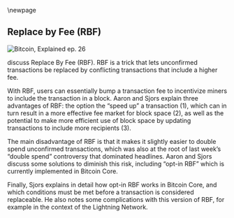 \newpage
## Replace by Fee (RBF)

![Bitcoin, Explained ep. 26](qr/26.png)

discuss Replace By Fee (RBF). RBF is a trick that lets unconfirmed transactions be replaced by conflicting transactions that include a higher fee.

With RBF, users can essentially bump a transaction fee to incentivize miners to include the transaction in a block. Aaron and Sjors explain three advantages of RBF: the option the “speed up” a transaction (1), which can in turn result in a more effective fee market for block space (2), as well as the potential to make more efficient use of block space by updating transactions to include more recipients (3).

The main disadvantage of RBF is that it makes it slightly easier to double spend unconfirmed transactions, which was also at the root of last week’s “double spend” controversy that dominated headlines. Aaron and Sjors discuss some solutions to diminish this risk, including “opt-in RBF” which is currently implemented in Bitcoin Core.

Finally, Sjors explains in detail how opt-in RBF works in Bitcoin Core, and which conditions must be met before a transaction is considered replaceable. He also notes some complications with this version of RBF, for example in the context of the Lightning Network.

<!--
Transcript (computer generated):

Aaron:
Aari heard Bitcoin is broken. It is again. Yeah, it was absolutely terrible. A double spend happens ruined, and this is because a fatal flaw in the Bitcoin protocol. Yup. That's how it was reported. I think in the Bloomberg,

Sjors:
Yeah. I couldn't find the original report by Bloomberg thing. Coin Telegraph reported it more or less in that way. And then Bloomberg referred to it.

Aaron:
Oh yeah. I think that's what happens, but

Sjors:
At least more recent articles I saw from Bloomberg was saying, oh, newbs thought it was broken. And they were all Googling double spins. Oh, they corrected it. I don't know. I wouldn't say corrected it. They were more like, you know, going meta on it,

Aaron:
On their, on their own mistake. So I

Sjors:
Don't know if it was their own mistake because I've only seen the haters basically saying that they made that mistake.

Aaron:
Fair enough. Okay. So to be clear, Bitcoin is not actually broken. Nope.

Sjors:
It's working as expected. It's working

Aaron:
Exactly as expected. Now we could get into a discussion on whether or not the double spend happens or not. And that gets into the definition of double spend, but we're not going to do that shores. No, instead we're going to explain what was sort of this alleged fetal floor on the protocol, which was replaced by fee RBF. Yes. That was sort of why this alleged double spent could have happened.

Sjors:
Yeah. It could have happened even without that, but

Aaron:
Ah sure. Yeah. And that's, I guess that's the sort of stuff we're going to discuss in this great podcast today.

Sjors:
Exactly. So stay with us and you'll learn more.

Aaron:
Okay. First of all, show us this thing is called replaced by fee, just in brief terms, what does it mean? What is replaced by fee?

Sjors:
So it means you have a transaction that might be going from B and you're paying a fee to the miners and you decide it's taking too long because minus well, mind the biggest fee first, generally. And so you can send the nutrients action with the same origin, same destination, if you like, and you increase the fee and then that gets propagated to your peers.

Aaron:
Yeah. Well now you've already sort of described the use case. If we want to put it in more abstract terms, it basically means that if there are conflicting transactions, the miner will pick the highest one. Right?

Sjors:
Exactly. So conflicting transactions means spending the same input.

Aaron:
I said highest one. I mean highest the transaction with the highest transaction fee. Yes, that's right. Yeah. So, and you just described one use case, you're sending a transaction and it's taking too long to confirm. So you send the new transaction with the higher fee.

Sjors:
Yeah. And that's a very, you know, reasonable use case, you know, you're sending a transaction with maybe once or twice per bite because you're not in a hurry. But then after a couple of days you're like, okay, this is ridiculous. And you bump it to a hundred Satoshi provide and it goes into the next block.

Aaron:
Yeah. Or after a month, right now we have transaction in the mental that have been there for a month that pay wants a two sheet. This is the first time ever, I think this has happened. Okay. So fee market is working, which shores is the next point I want to make. This is another argument in favor of replaced by fee is that it actually allows for more effective few markets to happen.

Sjors:
Yeah, that's right. Because in 2017, what we saw is that because people did not use replace by fee, they saw the pool was quite full. They thought, okay, currently the fees might be 50 Satoshi per bite, but I can't change it anymore. So I'm just going to be safe and I'm going to set it to a hundred Satoshi for bait. And then the next person would say, oh, well that looks really expensive. Let's make it two. And it's a Toshiba bite. So people were really bidding up against each other much more than, than was necessary. Exactly.

Aaron:
With replace by fee. They could have instead paid, say one Satoshi and then keep an eye on the [inaudible] maybe, and see, okay, you know what? It looks like my one Satoshi transaction, isn't going to confirm in the next block. So in the, what I'm going to bump it to five and then sort of keep an eye on the mental or weights, you know, half an hour or however much in a hurry they are. And in that way, sort of make sure that transaction confirms fast enough, but not overpaid to make sure

Sjors:
Exactly.

Aaron:
Yeah. So we've got two benefits already. One of the benefits is your transaction gets stuck. You want to get it unstuck. Second benefit is it allows for better fee markets. There's a third interesting benefits. And I think they're more if we want to get into the, into the details, but what one pretty obvious one is that with replaced by fee, you can make more efficient use of the Bitcoin blockchain. So for example, I'm paying you shorts and then next I'm paying Rubin. Who's not here today, but I'm also paying Rubin. And the way I could do that with replaced by fi is I send you one transaction first. And after it, I decided that I wanted central minutes resection. So now I create a transaction that pays shoe both and then include a good fee in that. So now instead of using two different resections, I can use one transaction, which is more efficient Blackspace

Sjors:
Yeah. And exchanges can do this at a much larger scale, right? So they have lots of customers that they need to pay out. And so they create one transaction and that's going to be an example for awhile. And so every time a user withdrawals, another user redraws coins that just expand that transaction. And then whichever gets into block, gets into block and the rest will just make a new transaction. Okay.

Aaron:
Exactly. They can sort of keep updating this front section by including more and more recipients.

Sjors:
Yeah. Which also again, means more efficient use of the blockchain. So you get more value for your fee bites.

Aaron:
So there are free, pretty good benefits. One of them is getting transactions on stock. The second one is allowing for a more effective fee market. And the first one is more block space efficiency. Yeah.

Sjors:
And I can mention a fourth one that will actually create a nice bridge to the downside, which is, let's say you make a, once a Toshiba provide transaction to an exchange. And that exchange is called Mt. Gox. And you read on Twitter that, you know, this is maybe not a very good exchange. So you're like, okay, maybe I don't want to do this anymore. And so you can cancel a transaction because you can create a transaction with a higher fee that just goes back to you. Right?

Aaron:
Yeah. So you're describing it as a benefit now, but like you said, this is, was critics of replaced by fee would consider a detriment.

Sjors:
And it is of course

Aaron:
In a way there aren't that many critics of RBF anymore, I think. But yeah, the detriment, the downside is that it allows for double spending, if the recipient isn't going to wait for confirmations. So it's easier to double spend unconfirmed transactions with RBF. Yeah.

Sjors:
Of course. A big discussions, a in 20 15, 20 16, when this, what we're going to talk about was introduced, you know, a lot of merchant applications would like to be able to just have an instant confirmation essentially, but it wouldn't be confirmed so that that's inherently risky. But as, I guess, we'll explain by default, if everybody played reasonably nice, it wasn't very risky, but of course in Bitcoin we think long-term, and we don't want to rely on something that just requires too much kumbaya.

Aaron:
Yeah. So that was a need, a big discussion on whether or not we should allow RBF in the protocol. I'm saying protocol, but to be clear either way, it's not actually a consensus rule.

Sjors:
Yeah. So there's a difference between consensus as in what is allowed inside of a block. So if you see a block with something in it, that's not consensus compatible, you will not accept the block. And so the minus won't get that reward and it's really bad.

Aaron:
It's just an invalid transaction, valid block. Yeah. But

Sjors:
There's all sorts of rules that pertain to how the network works. Things that, which transactions a note will relay or which ones that will reject. And those rules are, you know, they're written into code. So if you run the code, as it comes, it'll do that. But there's, there's not really any enforcement. Other than that, you can change the code or change the setting and it will behave different.

Aaron:
Yeah. These are like peer to peer layer rules. Yeah. And importantly, this is also for miners. This is how they decide which transactions they include in blocks.

Sjors:
Yeah. But there it's even more important to realize that minors, of course, you know, are very conscious of their revenue. So they, they will probably change something if the code does something that's not favorable for them economically and they can get away with it, they will do it. Presumably if it's not some education.

Aaron:
Yeah. So the reason it was sort of controversial at all in the first place is because it was going to be, the discussion was on whether or not RBF replaced by fee was to be included in Bitcoin core. And most Bitcoin nodes on the network are Bitcoin core. So if all Bitcoin core nodes would, for example, rejects, replaced by feed transactions, then it would actually be very hard to get your replacement feature section to minor because nodes wouldn't relate over the network.

Sjors:
Right. So you'd have to know who the minor is or does it have to be some notes that that would relate to

Aaron:
Yeah. Or we would have to be a minor or something like that. Yeah. So by including replaced by fee in Bitcoin core, that's by including it, that's how it would become a bit more easy to make an unconfirmed double spend. Yes. Okay. So that's sort of the arguments against through place by fee. Now let's debunk that arguments yours. Can we go ahead?

Sjors:
Well, I

Aaron:
Will finish. I will first mention the way, well, we,

Sjors:
We at least brought up the point that we don't want to rely on people being nice and people using default settings. Sure.

Aaron:
That's the most obvious arguments that it's possible, whether you like it or not. But like I said, whether it's included in Bitcoin core kind of makes a difference on how easy it's going to be. Yeah. Okay. Well, I will mention, first of all, there's a thing calls first seen safe, replaced by fee, which people were discussing back in like 2015, 16. Okay. How does that work? The idea behind first safe, replaced by fee is that you can only replace transactions if the outputs, if the recipients get at least the same amount of money. So that way even an unconfirmed transaction is relatively safe. Under this context, what we're talking about is right, because the transaction can be replaced, but only by adding even more recipients. Yeah.

Sjors:
But there's a huge problem with that, which is that the blockchain has no idea who they change addresses. So normally

Aaron:
What happens is there's no change of address at all. Well, yeah,

Sjors:
But that's all, that's already a problem with, with replaced by fee. But let's say I'm sending you 0.1 Bitcoin and I use a coin worth 0.2.

Aaron:
Oh sorry. There is a change of address. There isn't a fee address. I was confused.

Sjors:
Exactly. So, yeah. So that's good to remind the listener. There is no fee address. There is just how much I'm sending you and then how much I'm sending myself as change. And the difference between that is the fee, right? The problem is if I sent you 0.1 using a point to coin, the change is going to be 0.1. And then if I want to raise the fee, well, normally what I would do is I would just lower the change amount. But with this rule that you just explained, you can't lower the change amount because the blockchain doesn't know, they might think I'm, I'm actually cheating the intended recipient rather than myself. Right? That's a good point. So that means you have to add another input every time you want to bump the transaction fee, but that actually uses more block space. So, you know, it gets really expensive, really fast.

Aaron:
It could still work in the situation we described where an exchange adds new recipients in the payout to theirs, for example,

Sjors:
No, it, if they would have the same problem, that every time they add a new recipient, they would have to add a new input, but that's fine. Well, they'd have to have like a Sahara desert of dust to be able to keep doing that because if they have, if they want to pay a thousand people, they need a thousand inputs, right? So it not sound very practical. I've never seen this proposal myself. I was not very active in the, I was not active at all in Vic Encore when this played out. So maybe this argument has been mentioned, maybe not

Aaron:
And heard it actually, but you're right. Then there is upstate and replace by fee. Okay. This is what's actually in Bitcoin core, right? That's right. So opt in and replace by fee is replaced by fee. Well, what it means is the only way Bitcoin core knows will replace a transaction, even includes a higher fee is if the first transaction includes a special flag. So assign that's tells these nodes, it's fine to replace this transaction if it has an IFE.

Sjors:
Right? And so this is still a way to be nice basically, but, but if you're a merchant and you're relying on this zero confirmation, if you see this flag, you know, that this, you know, this thing might disappear from on the you and Bitcoin core nodes, won't try to stop that.

Aaron:
Yeah. So the most practical sort of use case for this is if you are a merchant like Beth Casa in the Netherlands, I think they will accept an uncle from transaction. So if you're at a bar and you're buying a beer, they have a payment terminal and they will accept unconfirmed transactions unless it has a RBF flack, because in that case, they're just going to say, we're not sure enough that this transaction is not going to be replaced. So this is a rejection from us.

Sjors:
Yeah. And they have to do that in addition to checking the fee, because if you're sending a transaction with a very low fee, then it might also never get confirmed and you have a lot of time to try and replace it. So it's still a can of worms, I think, as a merchant to do this, it's fine for small amounts, I guess. But then if it's fine for small amounts, why worry about RBF? But also I guess the discussion now is not as critical as it was then because now we have lightning and we, you know, we have pretty user-friendly wallets to the point where if you really want to accept something fast, lightning is just much safer and better privacy too. So definitely then that wasn't ready yet. So

Aaron:
Yeah, there are still some proponents of full RBF as well. I think Peter towels is an obvious example and I'm sure there are more, I probably would consider myself one. I think

Sjors:
We remember a mailing list post maybe a year ago where somebody suggested just turning on full RBF, right. At some point in the future, I think that didn't end up happening, right? Yeah.

Aaron:
His arguments, Peter talks to arguments from, I dunno if these are arguments have changed because it's been a couple of years since I wrote this article and spoke with him about this. But his argument was that the way these types of merchants can be relatively short, a double spend, isn't going to happen with an uncle from transaction is monitoring the network. So check in, you know, having nodes on different parts of the network and see if there are any conflict transactions going on, and this is in itself a problem that they feel the needs to do this because for one it's bad for privacy, arguably, well, that's his argument anyways, because these notes now have a better idea of where transactions originated. And two it's requiring resources from nodes on the network because you know, these spying nodes or whatever you want to call them, these double spend checking notes stay after two gets blocks, intersections from different nodes on the network. So, you know, there's sort of wasting resources. Yeah. So it's, so it would be better. Peter developed would argue to just go for full RBF to make this kind of practices useless.

Sjors:
Yeah. But then those practices don't seem to be happening at a scale. That's problematic as far as I know. So I don't know whether you want to change it or not. The other thing is now that everybody's running lightning notes, those notes will have pretty much all of the same problems that you just described. They have to make sure that nobody's trying to close the channel on them, et cetera, does anything fancy. So I think we're already at the place where you really need to pay attention to what's happening in the mental.

Aaron:
Right. Okay. So there is now a version of ops and RBF in big Concor. Yep. And by the way, mentioning Peter, Todd, I think he still maintains like a bunch of nodes that do full RBF.

Sjors:
Yeah. He used to have a separate release that was Lil RBF. And if you were sure that he wasn't trying to Accu, then I don't know if he released binary's or just the code, it's just a one-line change.

Aaron:
Right. So, and the idea was there that people could still use full RBF if they wants to. And I'm pretty sure that some miners actually do use for RBF. Yeah. Which makes sense because it's incentive compatible for them to do so. They make the most money if they do so, so anyways, but in Bitcoin core, there is the opt-in RBF version. And I think you have some more details about what it actually does. Yeah. So,

Sjors:
Oh, I guess it's, it's fun to describe it in a little bit more detail. So given a transaction, like I said, I sent you money and I have some change back to myself. There are five rules that bit conquerable check, if I want to replace that transaction. And this has been the case since zero point 12. So

Aaron:
It quite a while, five

Sjors:
Years ago, something like that. Yeah. 2016. Yeah. So if a transaction spends one or more of the same inputs, right. That's the first condition. So

Aaron:
Remember I that's what makes it RBF in the first place? Yeah.

Sjors:
If I, because I can, you know, there's a, I can spend twice, that's bad idea. I could send you 0.1 Bitcoin and, and have a fee and then create a new transaction that uses different inputs. Then of course the blockchain will just mine, both of them. And I have a problem, so I have to replace the input. And if I do that, then first of all, I have to opt into this thing with the flag and we talked about that's rule number one. And then the rule is the replacement transaction may only include an unconfirmed input if that input was included in one of the original, which is a kind of a roundabout way of saying the opposite. I can add new inputs to this new transaction because maybe I want to increase the fee. So I need some extra inputs or I want to add other people, but this input has to be confirmed if it's a new one. And I, my guess is that this is just to prevent a can of worms where I have a transaction that is, you know, unconfirmed and sending it across all the nodes. And it doesn't depend on any unconfirmed inputs and now I bump it, but now it does depend on all sorts of unconfirmed inputs and now enforcing everybody to figure out where those unconfirmed inputs are. And maybe they have a super low fee and I guess it's too complicated to implement, right?

Aaron:
Like I see that

Sjors:
Because, you know, think about what this code looks like on the Bitcoin core end you have to, right. You know, you see this new transaction and what are you going to do? Oh, now some of these dependencies are unconfirmed. I have to traverse that whole tree. I don't want to think about that. I only want to think about my descendants.

Aaron:
Yeah. It would basically allow for types of denial of service attacks, I guess, where you're just, yeah.

Sjors:
I think it's my guess is it's both for denial of service, but also just to make the code easier to implement for anybody who writes this design or note software, then rule number three, the replacement transaction pays an absolute fee of at least the sum of the original transactions, because you can replace, you know, one transaction plus a bunch of its descendants, the things spending from that. But the absolute fee has to be the same. So if I paid or higher, yeah. The same or higher. Exactly. Which also means that if I paid you and then you paid somebody else and I want to replace my transaction, then there's action that you paid to somebody else. I have to at least pay the same fee that was in there. It's kind of a disincentive for me to reorg from under you, because that's one of the annoying things that RBF, right. I'm paying you, you paying somebody else. Now I bumped the fee, oh, oops. The transaction, you paid to somebody else's now gone. Right. And well, I would have to really deliberately do that because I would have to increase the fee on my own transaction by enough, that it also covers that transaction of yours that I just destroyed. So in practice, this wouldn't happen. We would either both agree to send a new transaction and somehow packaged him or not. Yeah. There are

Aaron:
Probably very little, if any sort of real world examples where an RBF transaction would have a lower fee. So it's just to prevent weird. Yeah.

Sjors:
It isn't annoying and maybe we'll get to it, but it's probably necessary. And then the fourth rule is it has to increase the fee rate by the minimum relay fee. Sure. So usually at least once a Toshiba bite, but if a maple is full, then the minimum relay fee is going to be higher. So if the members are very full, then you cannot bump by just once a Toshiba bite may have to bump by 10 Satoshi, provide

Aaron:
This could differ from note to note, if they have different members for whatever reason, then they might have a different idea for the minimum relay fee is so it might make its way for parts of the network, but not ours. It's possible.

Sjors:
Yeah. This is a tricky bit, right? Because you know, from your own note, how much is in the men pool. And so you have to estimate what the minimum fee rate is that still goes into your mentor. But if you just start your node after stopping it in, the mentor might be incomplete. And so you might be more optimistic about how low the fee increment can be. So it's kind of annoying, but it does make sense that you don't want people to spam the network and you want to keep. Yep. So, and the fifth rule, once the number of original transactions to be replaced and their transcendent transactions will be evicted from maple must not exceed a total of 100 transactions. So I guess a simple way to say is that if you do something convoluted, that touches more than a hundred transactions, it's not going to work.

Sjors:
Right. And another caveat that I don't think is in these rules, but it is there is that if you replace a transaction, it has to opt into it, right? Every, every one of its inputs has to opt into allowing this fee bump, but also for all the descendants, this has to be true. So if, if I sent a transaction to you and you sent somebody else, but your transaction does not opt into RBF, then I can't replace my own. Right. And also I can opt out of RBF. I can bump the fee once and then I can say, now it's final. So I opt out in the, in the last bump.

Aaron:
Oh, that's actually possible. Yeah.

Sjors:
Right. And this is probably also why there's so many problems because we can talk about problems.

Aaron:
Oh, Darryl problems.

Sjors:
There are problems. Barn is specially. Well, let's start with a simple problem that I don't think I've seen a solution for. Let's say why I'm sending you a transaction, but I'm also sending Rubin a transaction. I think we mentioned that example. And those are two separate transactions, but now I think, oh my God, what if I combine those transactions? Because that will be more efficient. It would be. Yeah. But because maybe I can, yeah. I can use fewer inputs in particular because I have one input that goes to you and I have one, I put the ghost of Ruben and if I combine them, then they go to both of you. Right. So that saves me a number of bites, but we talked about rule number three. So I don't think we can do that.

Aaron:
Oh. Because it has a lower absolute fee in that case. Right. So there actually is a normal example where it would be handy.

Sjors:
Yeah, exactly. So, because I've increased the fee rate, right. Because I have to increase the fee rate, but unless I double the fee rate, or I don't know what the factor is because I've made the transaction smaller, the absolute fee is going to be lower. So generally merging two transactions is not, yeah. It's not going to work. Right. The current RBF.

Aaron:
So yeah. The way to go then would be my solution to just make, not make two separate transactions, but the second one would have already needs to already be the RBF one. The downside of that needs to be already combined. The two.

Sjors:
Yeah. The downside of that is it needs to, you need to track a little bit more things of what's going on because in the example I, I gave you is either if one of them confirms. So if, if the one, you know, if, if the one with the combined one, if it confirms, then you're done. If one of the original two confirms, then the combined one won't happen. So it's more clear which one you need to bump. But if you start combining things you need to track, I guess, because one of those versions will confirm. You need to remember which ones to add, but you're probably gonna have to do something like that anyway. And a wallet can automate it. Yeah. And this is not really a consumer use case that often, because you know, you, you might send more than one transaction per unit of time, but usually it'll probably be confirmed before you get to the next one.

Sjors:
Sure. But for exchanges, this is relevant. But for exchanges, they can build the automatic tracking software, maybe just as a non-issue. But I just wanted to bring it up to illustrate the rule. And then there is transaction pinning, which is a problem with lightning. And here, I think the simplest way to say is with lightning, you, you have two parties that craft a transaction together, but they have to decide in advance what the fee is going to be. That's annoying because fees can go all over the place. So when two lightning notes are connected, they are constantly sort of renegotiating those transactions and creating new ones just because they want to take into account the fee, whether

Aaron:
Yeah, well what you mean, I think is so yeah, to be clear, enlightening, you need to create a transaction with your channel partner, but then sometimes you'll only broadcast that transaction months later, while at the time of negotiating the transaction, that's when you're deciding on what the is going to be, while months later, maybe that fees not going to be enough, that's the problem.

Sjors:
Yeah. But as your lightening notice running, it's talking to the other side and it will, we negotiate. So it's not too bad. Okay. Regardless. Yeah. If the channel closes, you know, maybe you don't reach each other and it might be very unfavorable fee. So the idea here would be, wouldn't it be nice if you can agree on a very low fee, but you can RBF it yourself later. And so there was some complicated thing done with these lightning transactions, as well as a rule in Bitcoin core, that would let you add extra outputs to it. And then each of the parties could RVF that you wanted to, but the weakness in that story is that if I'm evil, I could basically add a transaction to RBF ed. And it would say opt out of RBF and the fee would be very low because we talked about this rule that all of the descendants have to opt into RBF. Does that make sense? Repeat the last part. So I'm, I'm doing this RPF transaction, but I'm opting out of it in that RBF transaction. We'll see. So now you want to bump that, oh,

Sjors:
Got it. You can't even add your own RBF anymore because one of the descendants is now opting out and there's this very shenanigans like that. Like you could add 99 transact, a chain of 99 transactions to it. So you violate the 100 maximum rule. You know, you add 99 transactions with a super low fee. Now the other side can not add number 100 or 101. Right. And all sorts of knowing shenanigans that if you go to a lightening developer mailing list, it is full of this sort of pure headache. And I don't think, I don't think that just going for a full RBF would really solve that because the other problem we talked about in another episode, it's just packaged really in general, like what do you do with these? If somebody wants to replace a chain of a hundred transactions. Yeah. That kind of worm. I'm just going to leave it open. Just saying that this is every now and then on the mailing list, you'll see threads and people proposing different solutions and then people explaining why that doesn't work. Yeah.

Aaron:
Yeah. Okay. Well that was getting very into the weeds. Let's get back to the beginning. What actually happened with this double spent concrete

Sjors:
Back to our amazing adventure that made it all the way to Bloomberg and crashed the market by 7% allegedly

Aaron:
Maybe no, I

Sjors:
Don't actually believe in astrology. So basically what happened is fork monitored at info is a site that I also work on by BitMEX research detected two blocks at the same height, let's call this steel block or at least one of them is going to be stable.

Aaron:
One of them is definitely going to be still because, well, for obvious reasons,

Sjors:
Yeah, because other miners will see two blocks and then there's some heuristics like just build on the first one you saw, for example, also notes will do that. They will, if, if all things equal, they'll pick the first one they saw. And at some point miners will build on one side or the other and that's going to be the final blockchain. But what happens if in one of those blocks is a transaction that sends money to you and in the other block is the same input. But it goes to me that that will be a double spent right now, in this case, what was seemed to be happening is that there was a fee. Somebody did an RBF fee bump basically, but the winning, like the higher fee ended up in the shortest chain and the lower fee ended up in the longest chain. And this probably wasn't any nefarious thing. It's just that those transactions and the fee bumps are moving around the menthol's all over the Bitcoin network. And you find a block just before you see the increased fee and you miss it.

Aaron:
That's probably what happened. They stance that was one fee. And then there was a replacement fee. And while the replacement fee was still making its way over the network and reached one miner that mined the block, it hadn't yet reached another minor that also mined to block at the same time. So now there will conflicting transactions in the toolbox.

Sjors:
If I remember correctly, this particular transaction also had an opportune script. So it was probably some sort of protocol like that's doing some sort of token thing and the opportunity scape was also changing. So that's why it was marked as a double spend and not as a fee bump because I brought the detection code for that. And one of the rules was like, if the fee changes by a little bit, I'll consider it a few bump with, or without the RBF flag, because maybe people use it or they don't. But if something weird changes, then it just says, just manually investigate. This might be double spend and that crashed the market. Right. But yeah, there was nothing going on. Yeah. It was resolved exactly. Like you would expect it to resolve exactly like how Bitcoin is designed. Alrighty. Anything else then? Nope. All right. Thank you for listening to the event. Weird. I'm sure as NATO, there you go.
-->
